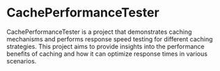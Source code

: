 # CachePerformanceTester
CachePerformanceTester is a project that demonstrates caching mechanisms and performs response speed testing for different caching strategies. This project aims to provide insights into the performance benefits of caching and how it can optimize response times in various scenarios.

